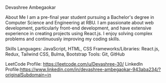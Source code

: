 Devashree Ambegaokar

About Me
I am a pre-final year student pursuing a Bachelor's degree in Computer Science and Engineering at RBU. I am passionate about web development, particularly front-end development, and have extensive experience in creating projects using React.js. I enjoy solving complex problems and continuously improving my coding skills.

Skills
Languages: JavaScript, HTML, CSS
Frameworks/Libraries: React.js, Redux, Tailwind CSS, Bulma, Bootstrap
Tools: Git, GitHub

LeetCode Profile: https://leetcode.com/u/Devashree-30/
LinkedIn Profile:https://www.linkedin.com/in/devashree-ambegaokar-943aba234/?originalSubdomain=in
